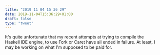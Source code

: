 ```yaml
---
title: "2019 11 04 15 36 29"
date: 2019-11-04T15:36:29+01:00
draft: false
type: "tweet"
---
```

It's quite unfortunate that my recent attempts at trying to compile the Haskell IDE engine, to use Fork or Caret have all ended in failure. At least, I may be working on what I'm supposed to be paid for.
